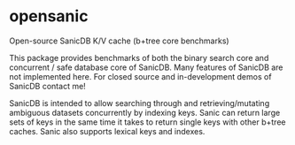 # opensanic
Open-source SanicDB K/V cache (b+tree core benchmarks) 

This package provides benchmarks of both the binary search core and concurrent / safe database core of SanicDB. Many features of SanicDB are not implemented here. For closed source and in-development demos of SanicDB contact me! 

SanicDB is intended to allow searching through and retrieving/mutating ambiguous datasets concurrently by indexing keys. Sanic can return large sets of keys in the same time it takes to return single keys with other b+tree caches. Sanic also supports lexical keys and indexes.
